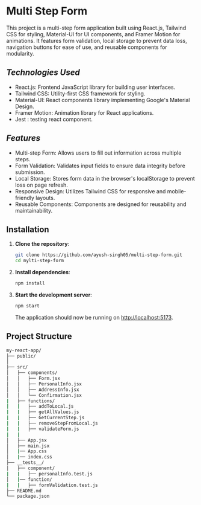 # Multi Step Form


This project is a multi-step form application built using React.js, Tailwind CSS for styling, Material-UI for UI components, and Framer Motion for animations. It features form validation, local storage to prevent data loss, navigation buttons for ease of use, and reusable components for modularity.

## *Technologies Used*
- React.js: Frontend JavaScript library for building user interfaces.
- Tailwind CSS: Utility-first CSS framework for styling.
- Material-UI: React components library implementing Google's Material Design.
- Framer Motion: Animation library for React applications.
- Jest : testing react component.
  
## *Features*
- Multi-step Form: Allows users to fill out information across multiple steps.
- Form Validation: Validates input fields to ensure data integrity before submission.
- Local Storage: Stores form data in the browser's localStorage to prevent loss on page refresh.
- Responsive Design: Utilizes Tailwind CSS for responsive and mobile-friendly layouts.
- Reusable Components: Components are designed for reusability and maintainability.

## Installation

1. **Clone the repository**:

    ```bash
    git clone https://github.com/ayush-singh05/multi-step-form.git
    cd mylti-step-form
    ```

2. **Install dependencies**:

    ```bash
    npm install
    ```

3. **Start the development server**:

    ```bash
    npm start
    ```

    The application should now be running on [http://localhost:5173](http://localhost:5173).

## Project Structure

```bash
my-react-app/
├── public/
│  
├── src/
│   ├── components/
│   │   ├── Form.jsx
│   │   ├── PersonalInfo.jsx
│   │   ├── AddressInfo.jsx
│   │   └── Confirmation.jsx
|   ├── functions/
|   |   ├── addToLocal.js
|   |   ├── getAllValues.js
|   |   ├── GetCurrentStep.js
|   |   ├── removeStepFromLocal.js
|   |   ├── validateForm.js
|   |    
│   ├── App.jsx
│   ├── main.jsx
│   |── App.css
│   |── index.css
├── __tests__/
│   ├── component/
|   |   ├── personalInfo.test.js
│   |── function/
|   |   ├── formValidation.test.js
├── README.md
└── package.json
